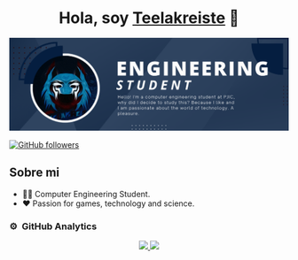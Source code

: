 <div align="center">
<h1 align="center">Hola, soy <a href="https://github.com/Teelakreiste">Teelakreiste</a> 🦥</h1>
</div>
<img src="Teelakreiste.png">

[![GitHub followers](https://img.shields.io/github/followers/teelakreiste?style=social)](https://github.com/Teelakreiste)

## Sobre mi
 
- 👨‍🎓 Computer Engineering Student.
- ❤️ Passion for games, technology and science.

### ⚙️ &nbsp;GitHub Analytics

<p align="center">
<a href="https://github.com/Teelakreiste">
  <img height="180em" src="https://github-readme-stats-eight-theta.vercel.app/api?username=Teelakreiste&show_icons=true&theme=algolia&include_all_commits=true&count_private=true"/>
  <img height="180em" src="https://github-readme-stats-eight-theta.vercel.app/api/top-langs/?username=Teelakreiste&layout=compact&langs_count=8&theme=algolia"/>
</a>
</p>

